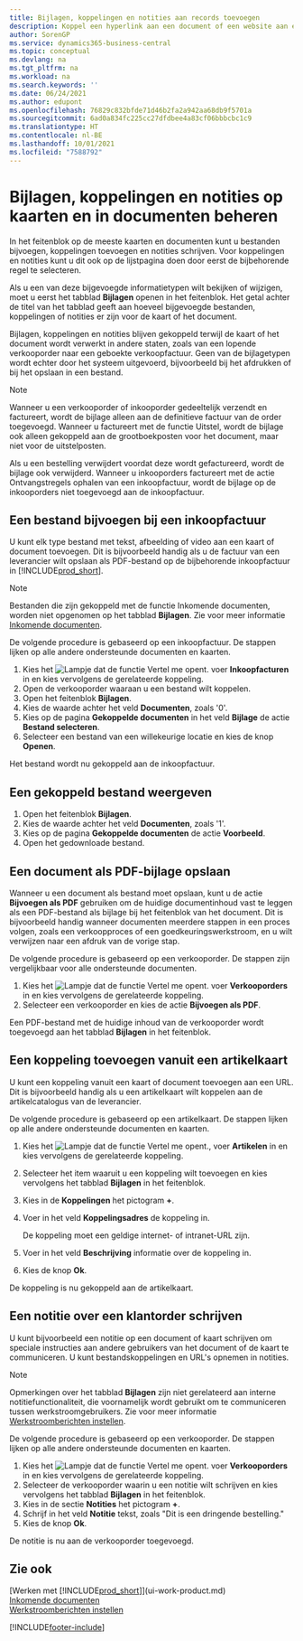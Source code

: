 ```yaml
---
title: Bijlagen, koppelingen en notities aan records toevoegen
description: Koppel een hyperlink aan een document of een website aan een bepaalde record, zoals een klant of document.
author: SorenGP
ms.service: dynamics365-business-central
ms.topic: conceptual
ms.devlang: na
ms.tgt_pltfrm: na
ms.workload: na
ms.search.keywords: ''
ms.date: 06/24/2021
ms.author: edupont
ms.openlocfilehash: 76829c832bfde71d46b2fa2a942aa68db9f5701a
ms.sourcegitcommit: 6ad0a834fc225cc27dfdbee4a83cf06bbbcbc1c9
ms.translationtype: HT
ms.contentlocale: nl-BE
ms.lasthandoff: 10/01/2021
ms.locfileid: "7588792"
---
```

# <a name="manage-attachments-links-and-notes-on-cards-and-documents"></a>Bijlagen, koppelingen en notities op kaarten en in documenten beheren

In het feitenblok op de meeste kaarten en documenten kunt u bestanden bijvoegen, koppelingen toevoegen en notities schrijven. Voor koppelingen en notities kunt u dit ook op de lijstpagina doen door eerst de bijbehorende regel te selecteren.

Als u een van deze bijgevoegde informatietypen wilt bekijken of wijzigen, moet u eerst het tabblad **Bijlagen** openen in het feitenblok. Het getal achter de titel van het tabblad geeft aan hoeveel bijgevoegde bestanden, koppelingen of notities er zijn voor de kaart of het document.

Bijlagen, koppelingen en notities blijven gekoppeld terwijl de kaart of het document wordt verwerkt in andere staten, zoals van een lopende verkooporder naar een geboekte verkoopfactuur. Geen van de bijlagetypen wordt echter door het systeem uitgevoerd, bijvoorbeeld bij het afdrukken of bij het opslaan in een bestand.

> [!NOTE]
> Wanneer u een verkooporder of inkooporder gedeeltelijk verzendt en factureert, wordt de bijlage alleen aan de definitieve factuur van de order toegevoegd. Wanneer u factureert met de functie Uitstel, wordt de bijlage ook alleen gekoppeld aan de grootboekposten voor het document, maar niet voor de uitstelposten.
>
> Als u een bestelling verwijdert voordat deze wordt gefactureerd, wordt de bijlage ook verwijderd. Wanneer u inkooporders factureert met de actie Ontvangstregels ophalen van een inkoopfactuur, wordt de bijlage op de inkooporders niet toegevoegd aan de inkoopfactuur.

## <a name="to-attach-a-file-to-a-purchase-invoice"></a>Een bestand bijvoegen bij een inkoopfactuur
U kunt elk type bestand met tekst, afbeelding of video aan een kaart of document toevoegen. Dit is bijvoorbeeld handig als u de factuur van een leverancier wilt opslaan als PDF-bestand op de bijbehorende inkoopfactuur in [!INCLUDE[prod_short](includes/prod_short.md)].

> [!NOTE]
> Bestanden die zijn gekoppeld met de functie Inkomende documenten, worden niet opgenomen op het tabblad **Bijlagen**. Zie voor meer informatie [Inkomende documenten](across-income-documents.md).

De volgende procedure is gebaseerd op een inkoopfactuur. De stappen lijken op alle andere ondersteunde documenten en kaarten.

1. Kies het ![Lampje dat de functie Vertel me opent.](media/ui-search/search_small.png "Vertel me wat u wilt doen") voer **Inkoopfacturen** in en kies vervolgens de gerelateerde koppeling.
2. Open de verkooporder waaraan u een bestand wilt koppelen.
3. Open het feitenblok **Bijlagen**.
4. Kies de waarde achter het veld **Documenten**, zoals '0'.
5. Kies op de pagina **Gekoppelde documenten** in het veld **Bijlage** de actie **Bestand selecteren**.
5. Selecteer een bestand van een willekeurige locatie en kies de knop **Openen**.

Het bestand wordt nu gekoppeld aan de inkoopfactuur.

## <a name="to-view-an-attached-file"></a>Een gekoppeld bestand weergeven
1. Open het feitenblok **Bijlagen**.
2. Kies de waarde achter het veld **Documenten**, zoals '1'.
3. Kies op de pagina **Gekoppelde documenten** de actie **Voorbeeld**.
4. Open het gedownloade bestand.

## <a name="to-save-a-document-as-a-pdf-attachment"></a>Een document als PDF-bijlage opslaan
Wanneer u een document als bestand moet opslaan, kunt u de actie **Bijvoegen als PDF** gebruiken om de huidige documentinhoud vast te leggen als een PDF-bestand als bijlage bij het feitenblok van het document. Dit is bijvoorbeeld handig wanneer documenten meerdere stappen in een proces volgen, zoals een verkoopproces of een goedkeuringswerkstroom, en u wilt verwijzen naar een afdruk van de vorige stap.

De volgende procedure is gebaseerd op een verkooporder. De stappen zijn vergelijkbaar voor alle ondersteunde documenten.

1. Kies het ![Lampje dat de functie Vertel me opent.](media/ui-search/search_small.png "Vertel me wat u wilt doen") voer **Verkooporders** in en kies vervolgens de gerelateerde koppeling.
2. Selecteer een verkooporder en kies de actie **Bijvoegen als PDF**.

Een PDF-bestand met de huidige inhoud van de verkooporder wordt toegevoegd aan het tabblad **Bijlagen** in het feitenblok.

## <a name="to-add-a-link-from-an-item-card"></a>Een koppeling toevoegen vanuit een artikelkaart
U kunt een koppeling vanuit een kaart of document toevoegen aan een URL. Dit is bijvoorbeeld handig als u een artikelkaart wilt koppelen aan de artikelcatalogus van de leverancier.

De volgende procedure is gebaseerd op een artikelkaart. De stappen lijken op alle andere ondersteunde documenten en kaarten.

1. Kies het ![Lampje dat de functie Vertel me opent.](media/ui-search/search_small.png "Vertel me wat u wilt doen"), voer **Artikelen** in en kies vervolgens de gerelateerde koppeling.
2. Selecteer het item waaruit u een koppeling wilt toevoegen en kies vervolgens het tabblad **Bijlagen** in het feitenblok.
3. Kies in de **Koppelingen** het pictogram **+**.
4. Voer in het veld **Koppelingsadres** de koppeling in.

    De koppeling moet een geldige internet- of intranet-URL zijn.

5. Voer in het veld **Beschrijving** informatie over de koppeling in.  
6. Kies de knop **Ok**.

De koppeling is nu gekoppeld aan de artikelkaart.  

## <a name="to-write-a-note-on-a-sales-order"></a>Een notitie over een klantorder schrijven
U kunt bijvoorbeeld een notitie op een document of kaart schrijven om speciale instructies aan andere gebruikers van het document of de kaart te communiceren. U kunt bestandskoppelingen en URL's opnemen in notities.

> [!NOTE]
> Opmerkingen over het tabblad **Bijlagen** zijn niet gerelateerd aan interne notitiefunctionaliteit, die voornamelijk wordt gebruikt om te communiceren tussen werkstroomgebruikers. Zie voor meer informatie [Werkstroomberichten instellen](across-setting-up-workflow-notifications.md).

De volgende procedure is gebaseerd op een verkooporder. De stappen lijken op alle andere ondersteunde documenten en kaarten.

1. Kies het ![Lampje dat de functie Vertel me opent.](media/ui-search/search_small.png "Vertel me wat u wilt doen") voer **Verkooporders** in en kies vervolgens de gerelateerde koppeling.
2. Selecteer de verkooporder waarin u een notitie wilt schrijven en kies vervolgens het tabblad **Bijlagen** in het feitenblok.
3. Kies in de sectie **Notities** het pictogram **+**.
4. Schrijf in het veld **Notitie** tekst, zoals "Dit is een dringende bestelling."
5. Kies de knop **Ok**.

De notitie is nu aan de verkooporder toegevoegd.

## <a name="see-also"></a>Zie ook  
[Werken met [!INCLUDE[prod_short](includes/prod_short.md)]](ui-work-product.md)  
[Inkomende documenten](across-income-documents.md)  
[Werkstroomberichten instellen](across-setting-up-workflow-notifications.md)  


[!INCLUDE[footer-include](includes/footer-banner.md)]
